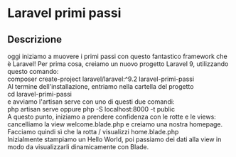 # Laravel primi passi

## Descrizione

oggi iniziamo a muovere i primi passi con questo fantastico framework che è Laravel!
Per prima cosa, creiamo un nuovo progetto Laravel 9, utilizzando questo comando: <br>
composer create-project laravel/laravel:^9.2 laravel-primi-passi <br>
Al termine dell'installazione, entriamo nella cartella del progetto <br>
cd laravel-primi-passi <br>
e avviamo l'artisan serve con uno di questi due comandi: <br>
php artisan serve oppure php -S localhost:8000 -t public <br>
A questo punto, iniziamo a prendere confidenza con le rotte e le views: cancelliamo la view welcome.blade.php e creiamo una nostra homepage. Facciamo quindi sì che la rotta / visualizzi home.blade.php <br>
Inizialmente stampiamo un Hello World, poi passiamo dei dati alla view in modo da visualizzarli dinamicamente con Blade.